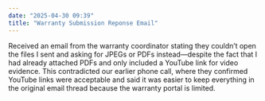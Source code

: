```yaml
---
date: "2025-04-30 09:39"
title: "Warranty Submission Reponse Email"
---
```


Received an email from the warranty coordinator stating they couldn’t open the files I sent and asking for JPEGs or PDFs instead—despite the fact that I had already attached PDFs and only included a YouTube link for video evidence. This contradicted our earlier phone call, where they confirmed YouTube links were acceptable and said it was easier to keep everything in the original email thread because the warranty portal is limited.